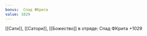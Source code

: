 ```yaml
---
bonus:  Спад ФКрита 
value: 1029
---
```

[[Сати]], [[Сатори]], [[Божество]] в отряде: Спад ФКрита +1029
